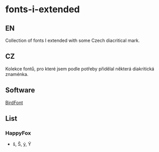 # fonts-i-extended
## EN
Collection of fonts I extended with some Czech diacritical mark.
## CZ
Kolekce fontů, pro které jsem podle potřeby přidělal některá diakritická znaménka.
## Software
[BirdFont](https://birdfont.org/)

## List
### HappyFox
- š, Š, ý, Ý
  
